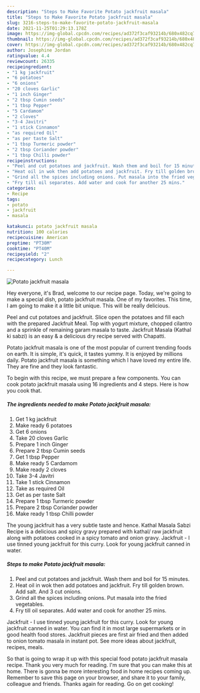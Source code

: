 ```yaml
---
description: "Steps to Make Favorite Potato jackfruit masala"
title: "Steps to Make Favorite Potato jackfruit masala"
slug: 3216-steps-to-make-favorite-potato-jackfruit-masala
date: 2021-11-25T01:29:13.178Z
image: https://img-global.cpcdn.com/recipes/ad372f3caf93214b/680x482cq70/potato-jackfruit-masala-recipe-main-photo.jpg
thumbnail: https://img-global.cpcdn.com/recipes/ad372f3caf93214b/680x482cq70/potato-jackfruit-masala-recipe-main-photo.jpg
cover: https://img-global.cpcdn.com/recipes/ad372f3caf93214b/680x482cq70/potato-jackfruit-masala-recipe-main-photo.jpg
author: Josephine Jordan
ratingvalue: 4.4
reviewcount: 26335
recipeingredient:
- "1 kg jackfruit"
- "6 potatoes"
- "6 onions"
- "20 cloves Garlic"
- "1 inch Ginger"
- "2 tbsp Cumin seeds"
- "1 tbsp Pepper"
- "5 Cardamom"
- "2 cloves"
- "3-4 Javitri"
- "1 stick Cinnamon"
- "as required Oil"
- "as per taste Salt"
- "1 tbsp Turmeric powder"
- "2 tbsp Coriander powder"
- "1 tbsp Chilli powder"
recipeinstructions:
- "Peel and cut potatoes and jackfruit. Wash them and boil for 15 minutes."
- "Heat oil in wok then add potatoes and jackfruit. Fry till golden brown. Add salt. And 3 cut onions."
- "Grind all the spices including onions. Put masala into the fried vegetables."
- "Fry till oil separates. Add water and cook for another 25 mins."
categories:
- Recipe
tags:
- potato
- jackfruit
- masala

katakunci: potato jackfruit masala 
nutrition: 100 calories
recipecuisine: American
preptime: "PT30M"
cooktime: "PT40M"
recipeyield: "2"
recipecategory: Lunch

---
```



![Potato jackfruit masala](https://img-global.cpcdn.com/recipes/ad372f3caf93214b/680x482cq70/potato-jackfruit-masala-recipe-main-photo.jpg)

Hey everyone, it's Brad, welcome to our recipe page. Today, we're going to make a special dish, potato jackfruit masala. One of my favorites. This time, I am going to make it a little bit unique. This will be really delicious.

Peel and cut potatoes and jackfruit. Slice open the potatoes and fill each with the prepared Jackfruit Meal. Top with yogurt mixture, chopped cilantro and a sprinkle of remaining garam masala to taste. Jackfruit Masala (Kathal ki sabzi) is an easy &amp; a delicious dry recipe served with Chapatti.

Potato jackfruit masala is one of the most popular of current trending foods on earth. It is simple, it's quick, it tastes yummy. It is enjoyed by millions daily. Potato jackfruit masala is something which I have loved my entire life. They are fine and they look fantastic.


To begin with this recipe, we must prepare a few components. You can cook potato jackfruit masala using 16 ingredients and 4 steps. Here is how you cook that.

<!--inarticleads1-->

##### The ingredients needed to make Potato jackfruit masala:

1. Get 1 kg jackfruit
1. Make ready 6 potatoes
1. Get 6 onions
1. Take 20 cloves Garlic
1. Prepare 1 inch Ginger
1. Prepare 2 tbsp Cumin seeds
1. Get 1 tbsp Pepper
1. Make ready 5 Cardamom
1. Make ready 2 cloves
1. Take 3-4 Javitri
1. Take 1 stick Cinnamon
1. Take as required Oil
1. Get as per taste Salt
1. Prepare 1 tbsp Turmeric powder
1. Prepare 2 tbsp Coriander powder
1. Make ready 1 tbsp Chilli powder


The young jackfruit has a very subtle taste and hence. Kathal Masala Sabzi Recipe is a delicious and spicy gravy prepared with kathal/ raw jackfruit along with potatoes cooked in a spicy tomato and onion gravy. Jackfruit - I use tinned young jackfruit for this curry. Look for young jackfruit canned in water. 

<!--inarticleads2-->

##### Steps to make Potato jackfruit masala:

1. Peel and cut potatoes and jackfruit. Wash them and boil for 15 minutes.
1. Heat oil in wok then add potatoes and jackfruit. Fry till golden brown. Add salt. And 3 cut onions.
1. Grind all the spices including onions. Put masala into the fried vegetables.
1. Fry till oil separates. Add water and cook for another 25 mins.


Jackfruit - I use tinned young jackfruit for this curry. Look for young jackfruit canned in water. You can find it in most large supermarkets or in good health food stores. Jackfruit pieces are first air fried and then added to onion tomato masala in instant pot. See more ideas about jackfruit, recipes, meals. 

So that is going to wrap it up with this special food potato jackfruit masala recipe. Thank you very much for reading. I'm sure that you can make this at home. There is gonna be more interesting food in home recipes coming up. Remember to save this page on your browser, and share it to your family, colleague and friends. Thanks again for reading. Go on get cooking!
